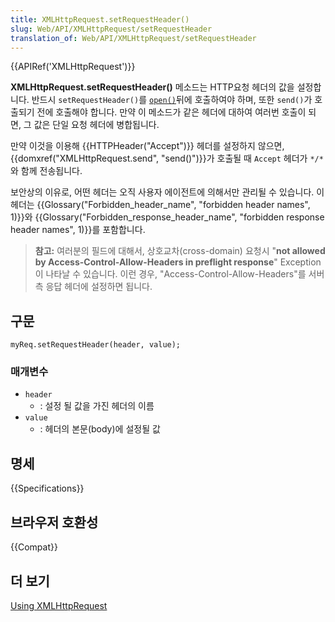 ```yaml
---
title: XMLHttpRequest.setRequestHeader()
slug: Web/API/XMLHttpRequest/setRequestHeader
translation_of: Web/API/XMLHttpRequest/setRequestHeader
---
```

{{APIRef('XMLHttpRequest')}}

**XMLHttpRequest.setRequestHeader()** 메소드는 HTTP요청 헤더의 값을 설정합니다. 반드시 `setRequestHeader()`를 [`open()`](#open)뒤에 호출하여야 하며, 또한 `send()`가 호출되기 전에 호출해야 합니다. 만약 이 메소드가 같은 헤더에 대하여 여러번 호출이 되면, 그 값은 단일 요청 헤더에 병합됩니다.

만약 이것을 이용해 {{HTTPHeader("Accept")}} 헤더를 설정하지 않으면, {{domxref("XMLHttpRequest.send", "send()")}}가 호출될 때 `Accept` 헤더가 `*/*`와 함께 전송됩니다.

보안상의 이유로, 어떤 헤더는 오직 사용자 에이전트에 의해서만 관리될 수 있습니다. 이 헤더는 {{Glossary("Forbidden_header_name", "forbidden header names", 1)}}와 {{Glossary("Forbidden_response_header_name", "forbidden response header names", 1)}}를 포함합니다.

> **참고:** 여러분의 필드에 대해서, 상호교차(cross-domain) 요청시 "**not allowed by Access-Control-Allow-Headers in preflight response**" Exception이 나타날 수 있습니다. 이런 경우, "Access-Control-Allow-Headers"를 서버 측 응답 헤더에 설정하면 됩니다.

## 구문

    myReq.setRequestHeader(header, value);

### 매개변수

- `header`
  - : 설정 될 값을 가진 헤더의 이름
- `value`
  - : 헤더의 본문(body)에 설정될 값

## 명세

{{Specifications}}

## 브라우저 호환성

{{Compat}}

## 더 보기

[Using XMLHttpRequest](/ko/docs/Web/API/XMLHttpRequest/Using_XMLHttpRequest)
